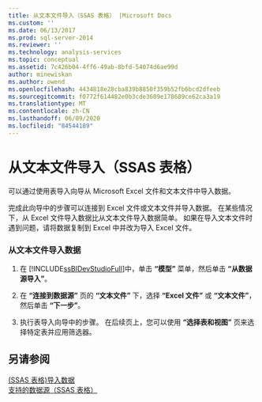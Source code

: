 ```yaml
---
title: 从文本文件导入（SSAS 表格） |Microsoft Docs
ms.custom: ''
ms.date: 06/13/2017
ms.prod: sql-server-2014
ms.reviewer: ''
ms.technology: analysis-services
ms.topic: conceptual
ms.assetid: 7c426b04-4ff6-49ab-8bfd-54074d6ae99d
author: minewiskan
ms.author: owend
ms.openlocfilehash: 4434818e28cba839b8850f359b52fb6bcd2dfeeb
ms.sourcegitcommit: f0772f614482e0b3cde3609e178689ce62ca3a19
ms.translationtype: MT
ms.contentlocale: zh-CN
ms.lasthandoff: 06/09/2020
ms.locfileid: "84544189"
---
```

# <a name="import-from-a-text-file-ssas-tabular"></a>从文本文件导入（SSAS 表格）
  可以通过使用表导入向导从 Microsoft Excel 文件和文本文件中导入数据。  
  
 完成此向导中的步骤可以连接到 Excel 文件或文本文件并导入数据。 在某些情况下，从 Excel 文件导入数据比从文本文件导入数据简单。 如果在导入文本文件时遇到问题，请将数据复制到 Excel 中并改为导入 Excel 文件。  
  
### <a name="to-import-data-from-a-text-file"></a>从文本文件导入数据  
  
1.  在 [!INCLUDE[ssBIDevStudioFull](../includes/ssbidevstudiofull-md.md)]中，单击 **“模型”** 菜单，然后单击 **“从数据源导入”**。  
  
2.  在 **“连接到数据源”** 页的 **“文本文件”** 下，选择 **“Excel 文件”** 或 **“文本文件”**，然后单击 **“下一步”**。  
  
3.  执行表导入向导中的步骤。 在后续页上，您可以使用 **“选择表和视图”** 页来选择特定表并应用筛选器。  
  
## <a name="see-also"></a>另请参阅  
 [&#40;SSAS 表格&#41;导入数据](import-data-ssas-tabular.md)   
 [支持的数据源（SSAS 表格）](tabular-models/data-sources-supported-ssas-tabular.md)  
  
  
